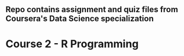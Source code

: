 ## Repo contains assignment and quiz files from Coursera's Data Science specialization
# Course 2 - R Programming